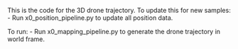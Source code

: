 This is the code for the 3D drone trajectory.
To update this for new samples:
    - Run x0_position_pipeline.py to update all position data.

To run:
    - Run x0_mapping_pipeline.py to generate the drone trajectory in world frame.